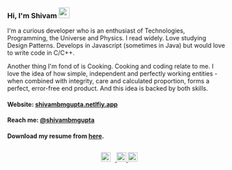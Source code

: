 <div>
  <h3>Hi, I'm Shivam <img src="https://media.giphy.com/media/hvRJCLFzcasrR4ia7z/giphy.gif" width="25px"></h3>
  <p>I'm a curious developer who is an enthusiast of Technologies, Programming, the Universe and Physics. I read widely. Love studying Design Patterns. Develops in Javascript (sometimes in Java) but would love to write code in C/C++.</p>
  <p>Another thing I'm fond of is Cooking. Cooking and coding relate to me. I love the idea of how simple, independent and perfectly working entities - when combined with integrity, care and calculated proportion, forms a perfect, error-free end product. And this idea is backed by both skills.</p>
  <h4>Website: <a href="https://shivambmgupta.netlify.app">shivambmgupta.netlfiy.app</a></h4>
  <h4>Reach me: <a href="mailto:shivambmgupta@gmail.com">@shivambmgupta</a></h4>
  <h4>Download my resume from <a href="https://drive.google.com/file/d/1O3NMgjSMWP0oci_N8wdH3nVR5I3QvRPE/view?usp=sharing">here</a>.</h4>
  <div align="center">
    <a target="_blank" rel="noopener noreferrer" href="https://www.facebook.com/shivambmgupta">
      <img style="margin: 10px" alt="Shivam Gupta | Facebook" width="22px" src="https://raw.githubusercontent.com/peterthehan/peterthehan/master/assets/facebook.svg" />
    </a>
    <a target="_blank" rel="noopener noreferrer" href="https://twitter.com/shivambmgupta">
      <img alt="Shivam Gupta | Twitter" width="22px" src="https://raw.githubusercontent.com/peterthehan/peterthehan/master/assets/twitter.svg" />
    </a>
    <a target="_blank" rel="noopener noreferrer" href="https://www.linkedin.com/in/shivambmgupta">
      <img alt="Shivam Gupta | LinkedIN" width="22px" src="https://raw.githubusercontent.com/peterthehan/peterthehan/master/assets/linkedin.svg" />
    </a>
  </div>
</div>
 
